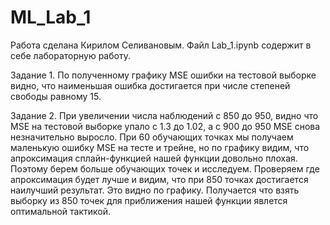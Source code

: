 # ML_Lab_1

Работа сделана Кирилом Селивановым. Файл Lab_1.ipynb содержит в себе лабораторную работу.

Задание 1.
По полученному графику MSE ошибки на тестовой выборке видно, что наименьшая ошибка достигается при числе степеней свободы равному 15.

Задание 2.
При увеличении числа наблюдений с 850 до 950, видно что MSE на тестовой выборке упало с 1.3 до 1.02, а с 900 до 950 MSE снова незначительно выросло.
При 60 обучающих точках мы получаем маленькую ошибку MSE на тесте и трейне, но по графику видим, что апроксимация сплайн-функцией нашей функции довольно плохая. Поэтому берем больше обучающих точек и исследуем. Проверяем где апроксимация будет лучше и видим, что при 850 точках достигается наилучший результат. Это видно по графику. Получается что взять выборку из 850 точек для приближения нашей функции явлется оптимальной тактикой.
